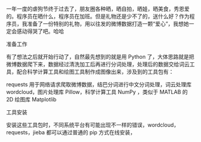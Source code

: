 一年一度的虐狗节终于过去了，朋友圈各种晒，晒自拍，晒娃，晒美食，秀恩爱的。程序员在晒什么，程序员在加班。但是礼物还是少不了的，送什么好？作为程序员，我准备了一份特别的礼物，用以往发的微博数据打造一颗“爱心”，我想她一定会感动得哭了吧。哈哈

准备工作

有了想法之后就开始行动了，自然最先想到的就是用 Python 了，大体思路就是把微博数据爬下来，数据经过清洗加工后再进行分词处理，处理后的数据交给词云工具，配合科学计算工具和绘图工具制作成图像出来，涉及到的工具包有：

requests 用于网络请求爬取微博数据，结巴分词进行中文分词处理，词云处理库 wordcloud，图片处理库 Pillow，科学计算工具 NumPy ，类似于 MATLAB 的 2D 绘图库 Matplotlib

工具安装

安装这些工具包时，不同系统平台有可能出现不一样的错误，wordcloud，requests，jieba 都可以通过普通的 pip 方式在线安装，

